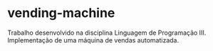 # vending-machine

Trabalho desenvolvido na disciplina Linguagem de Programação III.
Implementação de uma máquina de vendas automatizada.
